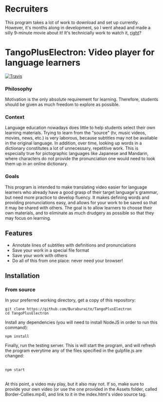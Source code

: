 # Recruiters
This program takes a lot of work to download and set up currently. However, it's months along in development, so I went ahead and made a silly 9-minute movie about it! It's technicially work to watch it, [right](https://youtu.be/9T9-q2NZY2M)?

# TangoPlusElectron: Video player for language learners
[![Travis](https://img.shields.io/travis/rust-lang/rust.svg?style=flat-square)](https://github.com/Buraburaite/TangoPlusElectron)

### Philosophy
Motivation is the only absolute requirement for learning. Therefore, students should be given as much freedom to explore as possible.

### Context
Language education nowadays does little to help students select their own learning materials. Trying to learn from the "source" (tv, music videos, movies, news, etc.) is very laborous, because subtitles may not be available in the original language. In addition, over time, looking up words in a dictionary constitutes a lot of unnecessary, repetitive work. This is especially true for pictographic languages like Japanese and Mandarin, where characters do not provide the pronunciation one would need to look them up in an online dictionary.

### Goals
This program is intended to make translating video easier for language learners who already have a good grasp of their target language's grammar, but need more practice to develop fluency. It makes defining words and providing pronunciations easy, and allows for your work to be saved so that it may be shared with others. The goal is to allow learners to choose their own materials, and to eliminate as much drudgery as possible so that they may focus on learning.

## Features
* Annotate lines of subtitles with definitions and pronunciations
* Save your work in a special file format
* Save your work with others
* Do all of this from one place: never need your browser!

## Installation
### From source
In your preferred working directory, get a copy of this repository:<br>
```
git clone https://github.com/Buraburaite/TangoPlusElectron
cd TangoPlusElectron
```
Install any dependencies (you will need to install NodeJS in order to run this command):<br>
```
npm install
```
Finally, run the testing server. This is will start the program, and will refresh the program everytime any of the files specified in the gulpfile.js are changed:<br><br>
```
npm start
```
<br>At this point, a video may play, but it also may not. If so, make sure to provide your own video (or use the one provided in the Assets folder, called Border-Collies.mp4), and link to it in the index.html's video source tag.

